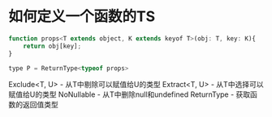 # 如何定义一个函数的TS

```js
function props<T extends object, K extends keyof T>(obj: T, key: K){
    return obj[key];
}

type P = ReturnType<typeof props>
```

Exclude<T, U> - 从T中剔除可以赋值给U的类型
Extract<T, U> - 从T中选择可以赋值给U的类型
NoNullable<T> - 从T中删除null和undefined
ReturnType<T> - 获取函数的返回值类型